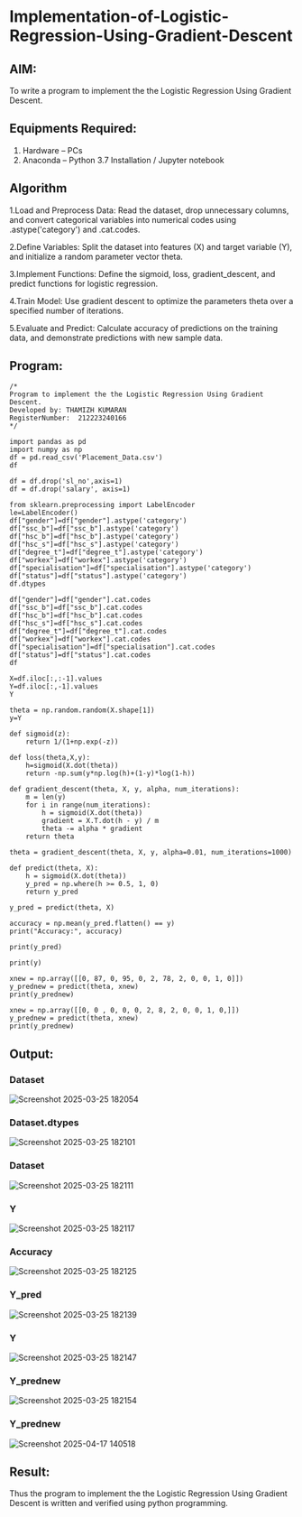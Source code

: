 # Implementation-of-Logistic-Regression-Using-Gradient-Descent

## AIM: 
To write a program to implement the the Logistic Regression Using Gradient Descent.

## Equipments Required:
1. Hardware – PCs
2. Anaconda – Python 3.7 Installation / Jupyter notebook

## Algorithm

1.Load and Preprocess Data: Read the dataset, drop unnecessary columns, and convert categorical variables into numerical codes using .astype('category') and .cat.codes.

2.Define Variables: Split the dataset into features (X) and target variable (Y), and initialize a random parameter vector theta.

3.Implement Functions: Define the sigmoid, loss, gradient_descent, and predict functions for logistic regression.

4.Train Model: Use gradient descent to optimize the parameters theta over a specified number of iterations.

5.Evaluate and Predict: Calculate accuracy of predictions on the training data, and demonstrate predictions with new sample data.

## Program:
```
/*
Program to implement the the Logistic Regression Using Gradient Descent.
Developed by: THAMIZH KUMARAN
RegisterNumber:  212223240166
*/

import pandas as pd
import numpy as np
df = pd.read_csv('Placement_Data.csv')
df

df = df.drop('sl_no',axis=1)
df = df.drop('salary', axis=1)

from sklearn.preprocessing import LabelEncoder
le=LabelEncoder()
df["gender"]=df["gender"].astype('category')
df["ssc_b"]=df["ssc_b"].astype('category')
df["hsc_b"]=df["hsc_b"].astype('category')
df["hsc_s"]=df["hsc_s"].astype('category')
df["degree_t"]=df["degree_t"].astype('category')
df["workex"]=df["workex"].astype('category')
df["specialisation"]=df["specialisation"].astype('category')
df["status"]=df["status"].astype('category')
df.dtypes

df["gender"]=df["gender"].cat.codes
df["ssc_b"]=df["ssc_b"].cat.codes
df["hsc_b"]=df["hsc_b"].cat.codes
df["hsc_s"]=df["hsc_s"].cat.codes
df["degree_t"]=df["degree_t"].cat.codes
df["workex"]=df["workex"].cat.codes
df["specialisation"]=df["specialisation"].cat.codes
df["status"]=df["status"].cat.codes
df

X=df.iloc[:,:-1].values
Y=df.iloc[:,-1].values
Y

theta = np.random.random(X.shape[1])
y=Y

def sigmoid(z):
    return 1/(1+np.exp(-z))

def loss(theta,X,y):
    h=sigmoid(X.dot(theta))
    return -np.sum(y*np.log(h)+(1-y)*log(1-h))

def gradient_descent(theta, X, y, alpha, num_iterations):
    m = len(y)
    for i in range(num_iterations):
        h = sigmoid(X.dot(theta))
        gradient = X.T.dot(h - y) / m
        theta -= alpha * gradient
    return theta

theta = gradient_descent(theta, X, y, alpha=0.01, num_iterations=1000)

def predict(theta, X):
    h = sigmoid(X.dot(theta))
    y_pred = np.where(h >= 0.5, 1, 0)
    return y_pred

y_pred = predict(theta, X)

accuracy = np.mean(y_pred.flatten() == y)
print("Accuracy:", accuracy)

print(y_pred)

print(y)

xnew = np.array([[0, 87, 0, 95, 0, 2, 78, 2, 0, 0, 1, 0]])
y_prednew = predict(theta, xnew)
print(y_prednew)

xnew = np.array([[0, 0 , 0, 0, 0, 2, 8, 2, 0, 0, 1, 0,]])
y_prednew = predict(theta, xnew)
print(y_prednew)

```

## Output:

### Dataset
![Screenshot 2025-03-25 182054](https://github.com/user-attachments/assets/32e93d00-ca4a-4e48-baef-07f63a367b53)

### Dataset.dtypes
![Screenshot 2025-03-25 182101](https://github.com/user-attachments/assets/e795ee83-67a5-4553-8bd9-e489206db06b)

### Dataset
![Screenshot 2025-03-25 182111](https://github.com/user-attachments/assets/2cd1618e-9ba5-4b82-86ea-65c13df7f87e)

### Y
![Screenshot 2025-03-25 182117](https://github.com/user-attachments/assets/b0f98dbe-27e0-4e53-adf6-e369bca5a1cf)

### Accuracy
![Screenshot 2025-03-25 182125](https://github.com/user-attachments/assets/e036147d-6bac-416e-86cf-e4083f85fa31)

### Y_pred
![Screenshot 2025-03-25 182139](https://github.com/user-attachments/assets/7e34cbaf-86e7-4030-8f19-6b0cef37e769)

### Y
![Screenshot 2025-03-25 182147](https://github.com/user-attachments/assets/948edb17-b258-448b-be3d-1e5e56f2c3e4)

### Y_prednew
![Screenshot 2025-03-25 182154](https://github.com/user-attachments/assets/cb38dbf3-e69e-4f70-885d-77dbe6648648)

### Y_prednew
![Screenshot 2025-04-17 140518](https://github.com/user-attachments/assets/ade28014-2b1e-4f54-88bd-9cebe0b82cee)


## Result:
Thus the program to implement the the Logistic Regression Using Gradient Descent is written and verified using python programming.

